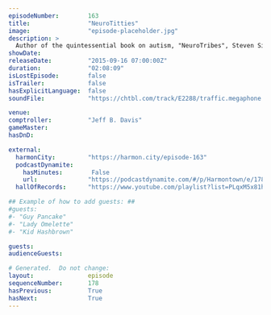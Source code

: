 ```yaml
---
episodeNumber:        163
title:                "NeuroTitties"
image:                "episode-placeholder.jpg"
description: >
  Author of the quintessential book on autism, "NeuroTribes", Steven Silberman joins Harmontown for an in depth conversation on the history of and hyper-intelligent nature of autism. Watch the video at harmontown.com/live! Become a member!
showDate:             
releaseDate:          "2015-09-16 07:00:00Z"
duration:             "02:08:09"
isLostEpisode:        false
isTrailer:            false
hasExplicitLanguage:  false
soundFile:            "https://chtbl.com/track/E2288/traffic.megaphone.fm/STA6337563853.mp3?updated=1561403794"

venue:                
comptroller:          "Jeff B. Davis"
gameMaster:           
hasDnD:               

external:
  harmonCity:         "https://harmon.city/episode-163"
  podcastDynamite:
    hasMinutes:        False
    url:              "https://podcastdynamite.com/#/p/Harmontown/e/178/163"
  hallOfRecords:      "https://www.youtube.com/playlist?list=PLqxM5x81hNOa6e1YaJtrUYLsPjPTEvc7N"

## Example of how to add guests: ##
#guests:
#- "Guy Pancake"
#- "Lady Omelette"
#- "Kid Hashbrown"

guests:
audienceGuests:

# Generated.  Do not change:
layout:               episode
sequenceNumber:       178
hasPrevious:          True
hasNext:              True
---
```


<!-- The episode description will be rendered here -->
<!-- Add your content below here -->


